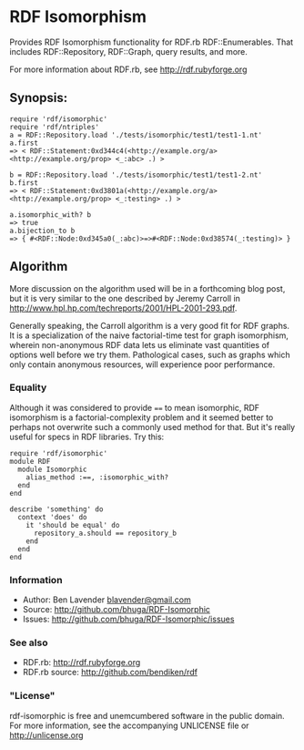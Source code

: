 # RDF Isomorphism

Provides RDF Isomorphism functionality for RDF.rb RDF::Enumerables.  That
includes RDF::Repository, RDF::Graph, query results, and more.

For more information about RDF.rb, see <http://rdf.rubyforge.org>

## Synopsis:

    require 'rdf/isomorphic'
    require 'rdf/ntriples'
    a = RDF::Repository.load './tests/isomorphic/test1/test1-1.nt'
    a.first
    => < RDF::Statement:0xd344c4(<http://example.org/a> <http://example.org/prop> <_:abc> .) >
    
    b = RDF::Repository.load './tests/isomorphic/test1/test1-2.nt'
    b.first
    => < RDF::Statement:0xd3801a(<http://example.org/a> <http://example.org/prop> <_:testing> .) >

    a.isomorphic_with? b
    => true
    a.bijection_to b
    => { #<RDF::Node:0xd345a0(_:abc)>=>#<RDF::Node:0xd38574(_:testing)> }

## Algorithm

More discussion on the algorithm used will be in a forthcoming blog post, but
it is very similar to the one described by Jeremy Carroll in
<http://www.hpl.hp.com/techreports/2001/HPL-2001-293.pdf>.

Generally speaking, the Carroll algorithm is a very good fit for RDF graphs. It
is a specialization of the naive factorial-time test for graph isomorphism,
wherein non-anonymous RDF data lets us eliminate vast quantities of options well
before we try them.  Pathological cases, such as graphs which only contain
anonymous resources, will experience poor performance.

### Equality

Although it was considered to provide `==` to mean isomorphic, RDF isomorphism is a
factorial-complexity problem and it seemed better to perhaps not overwrite such
a commonly used method for that.  But it's really useful for specs in RDF
libraries.  Try this:

    require 'rdf/isomorphic'
    module RDF
      module Isomorphic
        alias_method :==, :isomorphic_with?
      end
    end
    
    describe 'something' do
      context 'does' do
        it 'should be equal' do
          repository_a.should == repository_b
        end
      end
    end

### Information
 * Author: Ben Lavender <blavender@gmail.com>
 * Source: <http://github.com/bhuga/RDF-Isomorphic>
 * Issues: <http://github.com/bhuga/RDF-Isomorphic/issues>

### See also
 * RDF.rb: <http://rdf.rubyforge.org>
 * RDF.rb source: <http://github.com/bendiken/rdf>

### "License"

rdf-isomorphic is free and unemcumbered software in the public domain.  For more information, see the accompanying UNLICENSE file or <http://unlicense.org>
